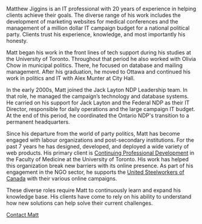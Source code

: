 Matthew Jiggins is an IT professional with 20 years of experience in helping clients achieve their goals. The diverse range of his work includes the development of marketing websites for medical conferences and the management of a million dollar IT campaign budget for a national political party. Clients trust his experience, knowledge, and most importantly his honesty.

Matt began his work in the front lines of tech support during his studies at the University of Toronto. Throughout that period he also worked with Olivia Chow in municipal politics. There, he focused on database and mailing management. After his graduation, he moved to Ottawa and continued his work in politics and IT with Alex Munter at City Hall.

In the early 2000s, Matt joined the Jack Layton NDP Leadership team. In that role, he managed the campaign’s technology and database systems. He carried on his support for Jack Layton and the Federal NDP as their IT Director, responsible for daily operations and the large campaign IT budget. At the end of this period, he coordinated the Ontario NDP's transition to a permanent headquarters.

Since his departure from the world of party politics, Matt has become engaged with labour organizations and post-secondary institutions. For the past 7 years he has designed, developed, and deployed a wide variety of web products. His primary client is <a href="http://www.cpd.utoronto.ca" target="_blank">Continuing Professional Development</a> in the Faculty of Medicine at the University of Toronto. His work has helped this organization break new barriers with its online presence. As part of his engagement in the NGO sector, he supports the <a href="http://www.usw.ca" target="_blank">United Steelworkers of Canada</a> with their various online campaigns.

These diverse roles require Matt to continuously learn and expand his knowledge base. His clients have come to rely on his ability to understand how new solutions can help solve their current challenges.

<a href="mailto:web@jiggins.ca">Contact Matt</a>